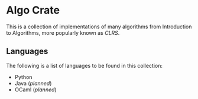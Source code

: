 # Algo Crate

This is a collection of implementations of many algorithms from Introduction to Algorithms, more popularly known as *CLRS*. 

## Languages

The following is a list of languages to be found in this collection: 

* Python
* Java (*planned*)
* OCaml (*planned*)


